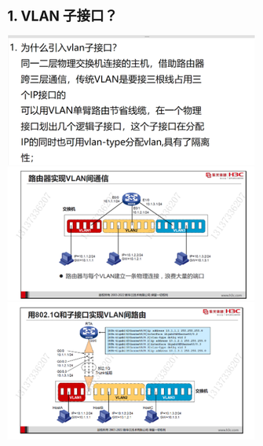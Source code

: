 # 1. VLAN 子接口？

![alt text](images/面试题---VLAN子接口/image.png)
![alt text](images/面试题---VLAN子接口/image-1.png)
![alt text](images/面试题---VLAN子接口/image-2.png)
